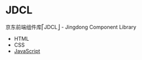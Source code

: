 JDCL
====

京东前端组件库⎡JDCL⎦ - Jingdong Component Library

* HTML
* CSS
* [JavaScript](https://github.com/keelii/JDCL/blob/master/JavaScript.md)
